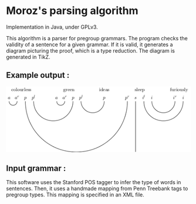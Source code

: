 Moroz's parsing algorithm
==========================

Implementation in Java, under GPLv3.

This algorithm is a parser for pregroup grammars.
The program checks the validity of a sentence for a given grammar. If it is valid,
it generates a diagram picturing the proof, which is a type reduction.
The diagram is generated in TikZ.

Example output :
---------------

![Parsing output for "Colourless green ideas sleep furiously"](doc/green-ideas.png)

Input grammar :
----------------

This software uses the Stanford POS tagger to infer the type of words in sentences.
Then, it uses a handmade mapping from Penn Treebank tags to pregroup types. This
mapping is specified in an XML file.


